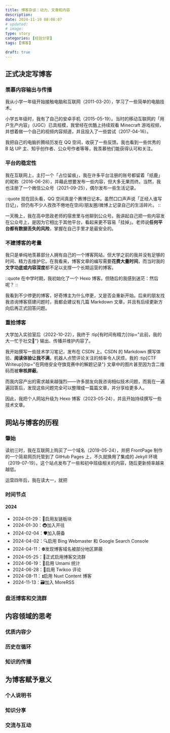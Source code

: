 ```yaml
---
title: 博客杂谈：动力、文章和内容
description:
date: 2024-11-19 08:08:07
# updated:
# image:
type: story
categories: [经验分享]
tags: [博客]

draft: true
---
```


## 正式决定写博客

### 羡慕内容输出与传播

我从小学一年级开始接触电脑和互联网（2011-03-20），学习了一些简单的电脑技术。

小学五年级时，我有了自己的安卓手机（2015-05-19）。当时的移动互联网的「用户生产内容」（UGC）已具规模，我曾经在优酷上持续观看 Minecraft 游戏视频，并想着做一个自己的视频内容频道，并且投入了一些尝试（2017-04-16）。

我把自己的电脑折腾经历发在 QQ 空间，收获了一些反馈。我也看到一些优秀的 B 站 UP 主、知乎创作者、公众号作者等等，我羡慕他们能获得认可和关注。

### 平台的稳定性

我在互联网上，主打一个「占位留痕」，我在许多平台注册的账号都留着「纸鹿」的昵称（2016-06-28），并藉此想要发布一些内容，但大多无果而终。当然，我也注册了一个微信公众号（2021-09-25），偶尔发布一些生活记录。

::quote
现在回头看，QQ 空间真是个赛博日记本。虽然口口声声说「正经人谁写日记」，但仍有不少人孜孜不倦地在空间/朋友圈/微博上记录自己的生活碎片。
::

一天晚上，我在高中思政老师的宿舍里与他聊到公众号。我讲起自己把一些内容发在公众号上，是因为它相比于其他平台，看起来更不容易「挂掉」。老师说**任何平台都有数据丢失的风险**，掌握在自己手里才是最安全的。

### 不建博客的考量

我只是单纯地羡慕部分人拥有自己的一个博客网站，但大学之前的我并没有足够的时间、精力去维护它。在我看来，博客文章的编写需要**花费大量时间**，而当时我的**文字功底或内容深度**都不足以支撑一个长期运营的博客。

::quote
在中学时期，我初始化了一个 Hexo 博客。但随后的我感到迷茫：然后呢？
::

我看到不少停更的博客，好奇博主为什么停更，又是否会重新开始。后来的朋友找我咨询博客搭建问题时，我都会建议有几篇 Markdown 文章，并且有后续更新方向后再正式回答问题。

### 重拾博客

大学加入实验室后（2022-10-22），我终于 :tip[有时间有精力]{tip="此前，我的大一忙于社交🥺"} 输出、传播并维护内容了。

我开始撰写一些技术学习笔记，发布在 CSDN 上。CSDN 的 Markdown 撰写体验、**阅读体验让我不满**，机器人点赞评论关注的频率令人厌烦，我的 :tip[CTF Writeup]{tip="在网络安全夺旗竞赛中的解题记录"} 文章中的图片甚至因为含二维码而被**审核屏蔽**。

而我内容产出的需求越来越强烈——许多朋友向我咨询相似技术问题，而我在一遍遍回答后，发现这些问题完全可以整理成一篇篇文章，并分享给更多人。

因此，我把个人网站升级为 Hexo 博客（2023-05-24），并且开始持续撰写一些技术文章。

## 网站与博客的历程

### 肇始

读初三时，我在互联网上购买了一个域名（2019-05-24），并把 FrontPage 制作的一个简易网页托管到了 GitHub Pages 上，不久就换用了集成的 Jekyll 环境（2019-07-19）。这个站点发布了一些和初中班级相关的内容，随后更新频率越来越低。

运营四年后，我在读大一，就把

### 时间节点

#### 2024

- 2024-01-29：🔗启用友链板块
- 2024-01-30：🚇加入开往
- 2024-02-04：🛡加入萌备
- 2024-04-02：🔍启用 Bing Webmaster 和 Google Search Console
- 2024-04-11：⛔发现博客域名被部分地区屏蔽
- 2024-05-25：👥正式启用博客交流群
- 2024-06-19：🧮启用 Umami 统计
- 2024-06-28：💬启用 Twikoo 评论
- 2024-08-11：⏫启用 Nuxt Content 博客
- 2024-11-13：🗃️加入 MoreRSS

### 盘活博客和交流群

## 内容领域的思考

### 优质内容少

### 历史在循环

### 知识的传播

## 为博客赋予意义

### 个人说明书

### 知识分享

### 交流与互动
